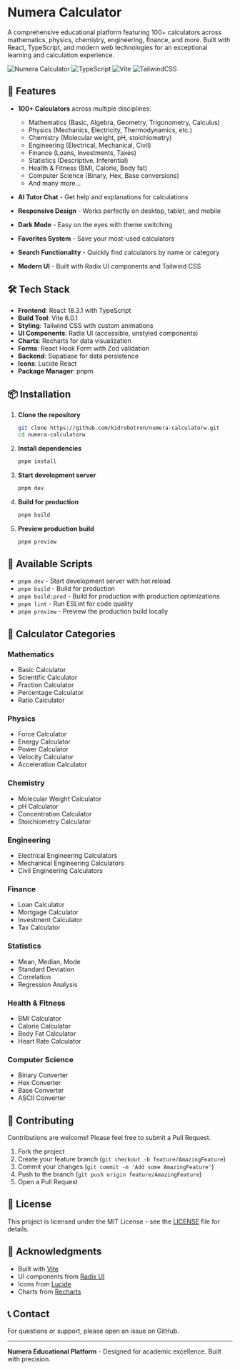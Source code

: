 # Numera Calculator

A comprehensive educational platform featuring 100+ calculators across mathematics, physics, chemistry, engineering, finance, and more. Built with React, TypeScript, and modern web technologies for an exceptional learning and calculation experience.

![Numera Calculator](https://img.shields.io/badge/React-18.3.1-blue) ![TypeScript](https://img.shields.io/badge/TypeScript-5.6.2-blue) ![Vite](https://img.shields.io/badge/Vite-6.0.1-yellow) ![TailwindCSS](https://img.shields.io/badge/TailwindCSS-3.4.16-blue)

## 🚀 Features

- **100+ Calculators** across multiple disciplines:
  - Mathematics (Basic, Algebra, Geometry, Trigonometry, Calculus)
  - Physics (Mechanics, Electricity, Thermodynamics, etc.)
  - Chemistry (Molecular weight, pH, stoichiometry)
  - Engineering (Electrical, Mechanical, Civil)
  - Finance (Loans, Investments, Taxes)
  - Statistics (Descriptive, Inferential)
  - Health & Fitness (BMI, Calorie, Body fat)
  - Computer Science (Binary, Hex, Base conversions)
  - And many more...

- **AI Tutor Chat** - Get help and explanations for calculations
- **Responsive Design** - Works perfectly on desktop, tablet, and mobile
- **Dark Mode** - Easy on the eyes with theme switching
- **Favorites System** - Save your most-used calculators
- **Search Functionality** - Quickly find calculators by name or category
- **Modern UI** - Built with Radix UI components and Tailwind CSS

## 🛠️ Tech Stack

- **Frontend**: React 18.3.1 with TypeScript
- **Build Tool**: Vite 6.0.1
- **Styling**: Tailwind CSS with custom animations
- **UI Components**: Radix UI (accessible, unstyled components)
- **Charts**: Recharts for data visualization
- **Forms**: React Hook Form with Zod validation
- **Backend**: Supabase for data persistence
- **Icons**: Lucide React
- **Package Manager**: pnpm

## 📦 Installation

1. **Clone the repository**

   ```bash
   git clone https://github.com/kidrobotron/numera-calculatorw.git
   cd numera-calculatorw
   ```

2. **Install dependencies**

   ```bash
   pnpm install
   ```

3. **Start development server**

   ```bash
   pnpm dev
   ```

4. **Build for production**

   ```bash
   pnpm build
   ```

5. **Preview production build**

   ```bash
   pnpm preview
   ```

## 📜 Available Scripts

- `pnpm dev` - Start development server with hot reload
- `pnpm build` - Build for production
- `pnpm build:prod` - Build for production with production optimizations
- `pnpm lint` - Run ESLint for code quality
- `pnpm preview` - Preview the production build locally

## 🎯 Calculator Categories

### Mathematics

- Basic Calculator
- Scientific Calculator
- Fraction Calculator
- Percentage Calculator
- Ratio Calculator

### Physics

- Force Calculator
- Energy Calculator
- Power Calculator
- Velocity Calculator
- Acceleration Calculator

### Chemistry

- Molecular Weight Calculator
- pH Calculator
- Concentration Calculator
- Stoichiometry Calculator

### Engineering

- Electrical Engineering Calculators
- Mechanical Engineering Calculators
- Civil Engineering Calculators

### Finance

- Loan Calculator
- Mortgage Calculator
- Investment Calculator
- Tax Calculator

### Statistics

- Mean, Median, Mode
- Standard Deviation
- Correlation
- Regression Analysis

### Health & Fitness

- BMI Calculator
- Calorie Calculator
- Body Fat Calculator
- Heart Rate Calculator

### Computer Science

- Binary Converter
- Hex Converter
- Base Converter
- ASCII Converter

## 🤝 Contributing

Contributions are welcome! Please feel free to submit a Pull Request.

1. Fork the project
2. Create your feature branch (`git checkout -b feature/AmazingFeature`)
3. Commit your changes (`git commit -m 'Add some AmazingFeature'`)
4. Push to the branch (`git push origin feature/AmazingFeature`)
5. Open a Pull Request

## 📄 License

This project is licensed under the MIT License - see the [LICENSE](LICENSE) file for details.

## 🙏 Acknowledgments

- Built with [Vite](https://vitejs.dev/)
- UI components from [Radix UI](https://www.radix-ui.com/)
- Icons from [Lucide](https://lucide.dev/)
- Charts from [Recharts](https://recharts.org/)

## 📞 Contact

For questions or support, please open an issue on GitHub.

---

**Numera Educational Platform** - Designed for academic excellence. Built with precision.
